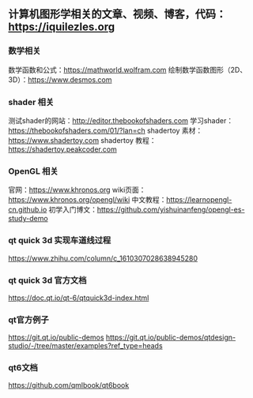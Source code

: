 ## 计算机图形学相关的文章、视频、博客，代码：https://iquilezles.org

### 数学相关
数学函数和公式：https://mathworld.wolfram.com
绘制数学函数图形（2D、3D）：https://www.desmos.com

### shader 相关
测试shader的网站：http://editor.thebookofshaders.com
学习shader：https://thebookofshaders.com/01/?lan=ch
shadertoy 素材：https://www.shadertoy.com
shadertoy 教程：https://shadertoy.peakcoder.com

### OpenGL 相关
官网：https://www.khronos.org
wiki页面：https://www.khronos.org/opengl/wiki
中文教程：https://learnopengl-cn.github.io
初学入门博文：https://github.com/yishuinanfeng/opengl-es-study-demo


### qt quick 3d 实现车道线过程
https://www.zhihu.com/column/c_1610307028638945280

### qt quick 3d 官方文档
https://doc.qt.io/qt-6/qtquick3d-index.html

### qt官方例子
https://git.qt.io/public-demos
https://git.qt.io/public-demos/qtdesign-studio/-/tree/master/examples?ref_type=heads

### qt6文档
https://github.com/qmlbook/qt6book